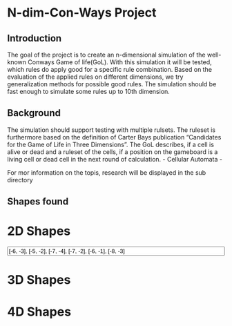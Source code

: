 # N-dim-Con-Ways Project

## Introduction
The goal of the project is to create an n-dimensional simulation of the well-known Conways Game of life(GoL). With this simulation it will be tested, which rules do apply good for a specific rule combination. Based on the evaluation of the applied rules on different dimensions, we try generalization methods for possible good rules.
The simulation should be fast enough to simulate some rules up to 10th dimension.

## Background
The simulation should support testing with multiple rulsets. The ruleset is furthermore based on the definition of Carter Bays publication “Candidates for the Game of Life in Three Dimensions”.
The GoL describes, if a cell is alive or dead and a ruleset of the cells, if a position on the gameboard is a living cell or dead cell in the next round of calculation. - Cellular Automata -

For mor information on the topis, research will be displayed in the sub directory

## Shapes found
# 2D Shapes
<input style="width:100%" type="text" value="[-6, -3], [-5, -2], [-7, -4], [-7, -2], [-6, -1], [-8, -3]">

# 3D Shapes

# 4D Shapes
